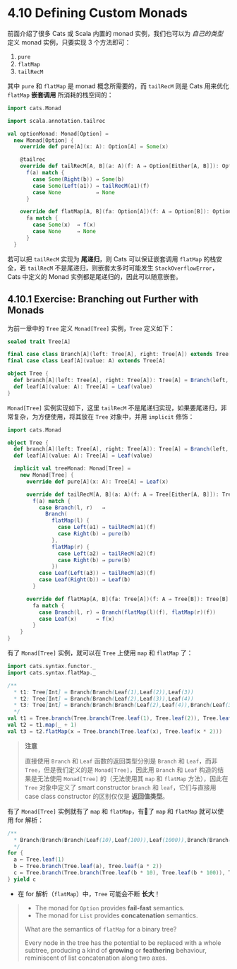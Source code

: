 # 4.10 Defining Custom Monads

前面介绍了很多 Cats 或 Scala 内置的 monad 实例，我们也可以为 *自己的类型* 定义 monad 实例，只要实现 3 个方法即可：

1. `pure`
2. `flatMap`
3. `tailRecM`

其中 `pure` 和 `flatMap` 是 monad 概念所需要的，而 `tailRecM` 则是 Cats 用来优化 `flatMap` **嵌套调用** 所消耗的栈空间的：

```Scala
import cats.Monad

import scala.annotation.tailrec

val optionMonad: Monad[Option] =
  new Monad[Option] {
    override def pure[A](x: A): Option[A] = Some(x)

    @tailrec
    override def tailRecM[A, B](a: A)(f: A ⇒ Option[Either[A, B]]): Option[B] =
      f(a) match {
        case Some(Right(b)) ⇒ Some(b)
        case Some(Left(a1)) ⇒ tailRecM(a1)(f)
        case None           ⇒ None
      }

    override def flatMap[A, B](fa: Option[A])(f: A ⇒ Option[B]): Option[B] =
      fa match {
        case Some(x)  ⇒ f(x)
        case None     ⇒ None
      }
  }
```

若可以把 `tailRecM` 实现为 **尾递归**，则 Cats 可以保证嵌套调用 `flatMap` 的栈安全，若 `tailRecM` 不是尾递归，则嵌套太多时可能发生 `StackOverflowError`，Cats 中定义的 Monad 实例都是尾递归的，因此可以随意嵌套。

## 4.10.1 Exercise: Branching out Further with Monads

为前一章中的 `Tree` 定义 `Monad[Tree]` 实例，`Tree` 定义如下：

```Scala
sealed trait Tree[A]

final case class Branch[A](left: Tree[A], right: Tree[A]) extends Tree[A]
final case class Leaf[A](value: A) extends Tree[A]

object Tree {
  def branch[A](left: Tree[A], right: Tree[A]): Tree[A] = Branch(left, right)
  def leaf[A](value: A): Tree[A] = Leaf(value)
}
```

`Monad[Tree]` 实例实现如下，这里 `tailRecM` 不是尾递归实现，如果要尾递归，非常复杂，为方便使用，将其放在 `Tree` 对象中，并用 `implicit` 修饰：

```Scala
import cats.Monad

object Tree {
  def branch[A](left: Tree[A], right: Tree[A]): Tree[A] = Branch(left, right)
  def leaf[A](value: A): Tree[A] = Leaf(value)

  implicit val treeMonad: Monad[Tree] =
    new Monad[Tree] {
      override def pure[A](x: A): Tree[A] = Leaf(x)

      override def tailRecM[A, B](a: A)(f: A ⇒ Tree[Either[A, B]]): Tree[B] =
        f(a) match {
          case Branch(l, r)   ⇒
            Branch(
              flatMap(l) {
                case Left(a1) ⇒ tailRecM(a1)(f)
                case Right(b) ⇒ pure(b)
              },
              flatMap(r) {
                case Left(a2) ⇒ tailRecM(a2)(f)
                case Right(b) ⇒ pure(b)
              })
          case Leaf(Left(a3)) ⇒ tailRecM(a3)(f)
          case Leaf(Right(b)) ⇒ Leaf(b)
        }

      override def flatMap[A, B](fa: Tree[A])(f: A ⇒ Tree[B]): Tree[B] =
        fa match {
          case Branch(l, r) ⇒ Branch(flatMap(l)(f), flatMap(r)(f))
          case Leaf(x)      ⇒ f(x)
        }
    }
}
```

有了 `Monad[Tree]` 实例，就可以在 `Tree` 上使用 `map` 和 `flatMap` 了：

```Scala
import cats.syntax.functor._
import cats.syntax.flatMap._

/**
  * t1: Tree[Int] = Branch(Branch(Leaf(1),Leaf(2)),Leaf(3))
  * t2: Tree[Int] = Branch(Branch(Leaf(2),Leaf(3)),Leaf(4))
  * t3: Tree[Int] = Branch(Branch(Branch(Leaf(2),Leaf(4)),Branch(Leaf(3),Leaf(6))),Branch(Leaf(4),Leaf(8)))
  */
val t1 = Tree.branch(Tree.branch(Tree.leaf(1), Tree.leaf(2)), Tree.leaf(3))
val t2 = t1.map(_ + 1)
val t3 = t2.flatMap(x ⇒ Tree.branch(Tree.leaf(x), Tree.leaf(x * 2)))
```

>**注意**
>
>直接使用 `Branch` 和 `Leaf` 函数的返回类型分别是 `Branch` 和 `Leaf`，而非 `Tree`，但是我们定义的是 `Monad[Tree]`，因此用 `Branch` 和 `Leaf` 构造的结果是无法使用 `Monad[Tree]` 的（无法使用其 `map` 和 `flatMap` 方法），因此在 `Tree` 对象中定义了 smart constructor `branch` 和 `leaf`，它们与直接用 case class constructor 的区别仅仅是 **返回值类型**。

有了 `Monad[Tree]` 实例就有了 `map` 和 `flatMap`，有了 `map` 和 `flatMap` 就可以使用 for 解析：

```Scala
/**
  * Branch(Branch(Branch(Leaf(10),Leaf(100)),Leaf(1000)),Branch(Branch(Leaf(20),Leaf(200)),Leaf(2000)))
  */
for {
  a ← Tree.leaf(1)
  b ← Tree.branch(Tree.leaf(a), Tree.leaf(a * 2))
  c ← Tree.branch(Tree.branch(Tree.leaf(b * 10), Tree.leaf(b * 100)), Tree.leaf(b * 1000))
} yield c
```
* 在 for 解析（`flatMap`）中，`Tree` 可能会不断 **长大**！

>* The monad for `Option` provides **fail-fast** semantics.
>* The monad for `List` provides **concatenation** semantics.
>
>What are the semantics of `flatMap` for a binary tree?
>
>Every node in the tree has the potential to be replaced with a whole subtree, producing a kind of **growing** or **feathering** behaviour, reminiscent of list concatenation along two axes.